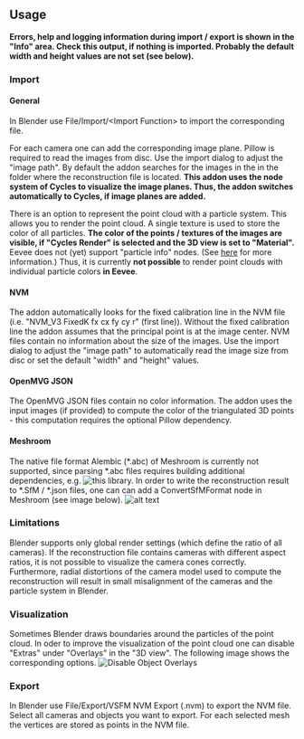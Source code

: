 ## Usage

**Errors, help and logging information during import / export is shown in the "Info" area. Check this output, if nothing is imported. Probably the default width and height values are not set (see below).**

### Import

#### General
In Blender use File/Import/\<Import Function\> to import the corresponding file. 

For each camera one can add the corresponding image plane. Pillow is required to read the images from disc. Use the import dialog to adjust the "image path". By default the addon searches for the images in the in the folder where the reconstruction file is located. **This addon uses the node system of Cycles to visualize the image planes. Thus, the addon switches automatically to Cycles, if image planes are added.** 

There is an option to represent the point cloud with a particle system. This allows you to render the point cloud. A single texture is used to store the color of all particles. **The color of the points / textures of the images are visible, if "Cycles Render" is selected and the 3D view is set to "Material".** Eevee does not (yet) support "particle info" nodes. (See [here](https://docs.blender.org/manual/es/dev/render/eevee/materials/nodes_support.html) for more information.) Thus, it is currently **not possible** to render point clouds with individual particle colors **in Eevee**. 

#### NVM
The addon automatically looks for the fixed calibration line in the NVM file (i.e. "NVM_V3 FixedK fx cx fy cy r"  (first line)).
Without the fixed calibration line the addon assumes that the principal point is at the image center. NVM files contain no information about the size of the images. Use the import dialog to adjust the "image path" to automatically read the image size from disc or set the default "width" and "height" values.

#### OpenMVG JSON
The OpenMVG JSON files contain no color information. The addon uses the input images (if provided) to compute the color of the triangulated 3D points - this computation requires the optional Pillow dependency.

#### Meshroom
The native file format Alembic (*.abc) of Meshroom is currently not supported, since parsing *.abc files requires building additional dependencies, e.g. ![this](https://github.com/alembic/alembic) library. In order to write the reconstruction result to *.SfM / *.json files, one can can add a ConvertSfMFormat node in Meshroom (see image below). 
![alt text](https://github.com/SBCV/Blender-Import-NVM-Addon/blob/master/doc/images/meshroom_export_json.jpg)


### Limitations
Blender supports only global render settings (which define the ratio of all cameras). If the reconstruction file contains cameras with different aspect ratios, it is not possible to visualize the camera cones correctly. Furthermore, radial distortions of the camera model used to compute the reconstruction will result in small misalignment of the cameras and the particle system in Blender.

### Visualization
Sometimes Blender draws boundaries around the particles of the point cloud. In oder to improve the visualization of the point cloud one can disable "Extras" under "Overlays" in the "3D view". The following image shows the corresponding options. 
![Disable Object Overlays](https://github.com/SBCV/Blender-Import-NVM-Addon/blob/master/doc/images/disable_object_extras_overlay_annotation.jpg)

### Export
In Blender use File/Export/VSFM NVM Export (.nvm) to export the NVM file. 
Select all cameras and objects you want to export. For each selected mesh the vertices are stored as points in the NVM file.
